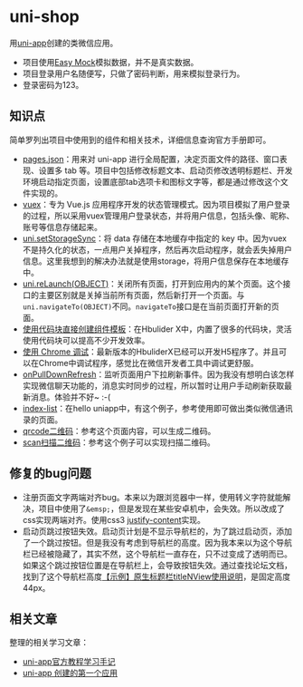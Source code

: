# uni-shop
用[uni-app](https://uniapp.dcloud.io/)创建的类微信应用。


- 项目使用[Easy Mock](https://easy-mock.com/)模拟数据，并不是真实数据。
- 项目登录用户名随便写，只做了密码判断，用来模拟登录行为。
- 登录密码为123。

## 知识点
简单罗列出项目中使用到的组件和相关技术，详细信息查询官方手册即可。
- [pages.json](https://uniapp.dcloud.io/collocation/pages)：用来对 uni-app 进行全局配置，决定页面文件的路径、窗口表现、设置多 tab 等。项目中包括修改标题文本、启动页修改透明标题栏、开发环境启动指定页面，设置底部tab选项卡和图标文字等，都是通过修改这个文件实现的。
- [vuex](https://vuex.vuejs.org/zh/)：专为 Vue.js 应用程序开发的状态管理模式。因为项目模拟了用户登录的过程，所以采用vuex管理用户登录状态，并将用户信息，包括头像、昵称、账号等信息存储起来。
- [uni.setStorageSync](https://uniapp.dcloud.io/api/storage/storage?id=setstoragesync)：将 data 存储在本地缓存中指定的 key 中。因为vuex不是持久化的状态，一点用户关掉程序，然后再次启动程序，就会丢失掉用户信息。这里我想到的解决办法就是使用storage，将用户信息保存在本地缓存中。
- [uni.reLaunch(OBJECT)](https://uniapp.dcloud.io/api/router?id=relaunch)：关闭所有页面，打开到应用内的某个页面。这个接口的主要区别就是关掉当前所有页面，然后新打开一个页面。与`uni.navigateTo(OBJECT)`不同。`navigateTo`接口是在当前页面打开新的页面。
- [使用代码块直接创建组件模板](https://uniapp.dcloud.io/snippet?id=%E4%BD%BF%E7%94%A8%E4%BB%A3%E7%A0%81%E5%9D%97%E7%9B%B4%E6%8E%A5%E5%88%9B%E5%BB%BA%E7%BB%84%E4%BB%B6%E6%A8%A1%E6%9D%BF)：在Hbulider X中，内置了很多的代码块，灵活使用代码块可以提高不少开发效率。
- [使用 Chrome 调试](https://uniapp.dcloud.io/snippet?id=%E4%BD%BF%E7%94%A8-chrome-%E8%B0%83%E8%AF%95)：最新版本的HbuliderX已经可以开发H5程序了。并且可以在Chrome中调试程序，感觉比在微信开发者工具中调试更舒服。
- [onPullDownRefresh](https://uniapp.dcloud.io/api/ui/pulldown?id=onpulldownrefresh)：监听页面用户下拉刷新事件。因为我没有想明白该怎样实现微信聊天功能的，消息实时同步的过程，所以暂时让用户手动刷新获取最新消息。体验并不好~ :-( 
- [index-list](https://github.com/dcloudio/hello-uniapp/tree/master/pages/template/index-list)：在hello uniapp中，有这个例子，参考使用即可做出类似微信通讯录的页面。
- [qrcode二维码](https://github.com/dcloudio/hello-uniapp/tree/master/pages/template/qrcode)：参考这个页面内容，可以生成二维码。
- [scan扫描二维码](https://github.com/dcloudio/hello-uniapp/tree/master/pages/API/scan-code)：参考这个例子可以实现扫描二维码。

## 修复的bug问题

- 注册页面文字两端对齐bug。本来以为跟浏览器中一样，使用转义字符就能解决，项目中使用了`&emsp;`，但是发现在某些安卓机中，会失效。所以改成了css实现两端对齐。使用css3 [justify-content](http://www.runoob.com/cssref/css3-pr-justify-content.html)实现。
- 启动页跳过按钮失效。启动页计划是不显示导航栏的，为了跳过启动页，添加了一个跳过按钮。但是我没有考虑到导航栏的高度。因为我本来以为这个导航栏已经被隐藏了，其实不然，这个导航栏一直存在，只不过变成了透明而已。如果这个跳过按钮位置是在导航栏上，会导致按钮失效。通过查找论坛文档，找到了这个导航栏高度[【示例】原生标题栏titleNView使用说明](http://ask.dcloud.net.cn/article/1205)，是固定高度44px。


## 相关文章

整理的相关学习文章：
- [uni-app官方教程学习手记](https://segmentfault.com/a/1190000017020710)
- [uni-app 创建的第一个应用](https://segmentfault.com/a/1190000017168549)
